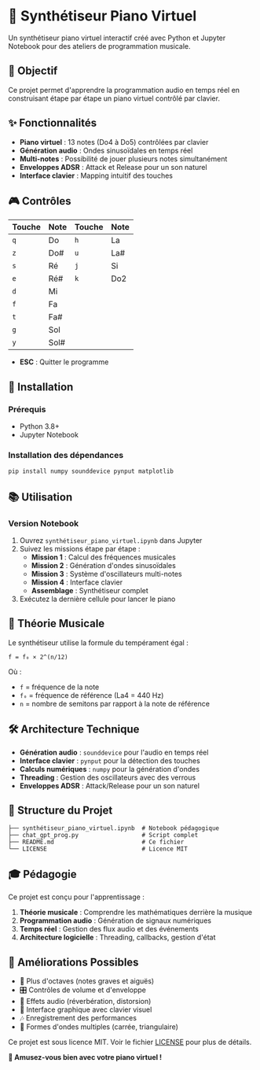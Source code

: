 # 🎹 Synthétiseur Piano Virtuel

Un synthétiseur piano virtuel interactif créé avec Python et Jupyter Notebook pour des ateliers de programmation musicale.

## 🎯 Objectif

Ce projet permet d'apprendre la programmation audio en temps réel en construisant étape par étape un piano virtuel contrôlé par clavier.

## ✨ Fonctionnalités

- **Piano virtuel** : 13 notes (Do4 à Do5) contrôlées par clavier
- **Génération audio** : Ondes sinusoïdales en temps réel
- **Multi-notes** : Possibilité de jouer plusieurs notes simultanément
- **Enveloppes ADSR** : Attack et Release pour un son naturel
- **Interface clavier** : Mapping intuitif des touches

## 🎮 Contrôles

| Touche | Note | Touche | Note |
|--------|------|--------|------|
| `q` | Do | `h` | La |
| `z` | Do# | `u` | La# |
| `s` | Ré | `j` | Si |
| `e` | Ré# | `k` | Do2 |
| `d` | Mi | | |
| `f` | Fa | | |
| `t` | Fa# | | |
| `g` | Sol | | |
| `y` | Sol# | | |

- **ESC** : Quitter le programme

## 🚀 Installation

### Prérequis
- Python 3.8+
- Jupyter Notebook

### Installation des dépendances

```bash
pip install numpy sounddevice pynput matplotlib
```

## 📚 Utilisation

### Version Notebook

1. Ouvrez `synthétiseur_piano_virtuel.ipynb` dans Jupyter
2. Suivez les missions étape par étape :
   - **Mission 1** : Calcul des fréquences musicales
   - **Mission 2** : Génération d'ondes sinusoïdales
   - **Mission 3** : Système d'oscillateurs multi-notes
   - **Mission 4** : Interface clavier
   - **Assemblage** : Synthétiseur complet
3. Exécutez la dernière cellule pour lancer le piano


## 🎵 Théorie Musicale

Le synthétiseur utilise la formule du tempérament égal :

```
f = f₀ × 2^(n/12)
```

Où :
- `f` = fréquence de la note
- `f₀` = fréquence de référence (La4 = 440 Hz)
- `n` = nombre de semitons par rapport à la note de référence

## 🛠️ Architecture Technique

- **Génération audio** : `sounddevice` pour l'audio en temps réel
- **Interface clavier** : `pynput` pour la détection des touches
- **Calculs numériques** : `numpy` pour la génération d'ondes
- **Threading** : Gestion des oscillateurs avec des verrous
- **Enveloppes ADSR** : Attack/Release pour un son naturel

## 📖 Structure du Projet

```
├── synthétiseur_piano_virtuel.ipynb  # Notebook pédagogique
├── chat_gpt_prog.py                  # Script complet
├── README.md                         # Ce fichier
└── LICENSE                           # Licence MIT
```

## 🎓 Pédagogie

Ce projet est conçu pour l'apprentissage :

1. **Théorie musicale** : Comprendre les mathématiques derrière la musique
2. **Programmation audio** : Génération de signaux numériques
3. **Temps réel** : Gestion des flux audio et des événements
4. **Architecture logicielle** : Threading, callbacks, gestion d'état

## 🔧 Améliorations Possibles

- 🎵 Plus d'octaves (notes graves et aiguës)
- 🎛️ Contrôles de volume et d'enveloppe
- 🎼 Effets audio (réverbération, distorsion)
- 🎹 Interface graphique avec clavier visuel
- 🎶 Enregistrement des performances
- 🎵 Formes d'ondes multiples (carrée, triangulaire)


Ce projet est sous licence MIT. Voir le fichier [LICENSE](LICENSE) pour plus de détails.


**🎉 Amusez-vous bien avec votre piano virtuel !**
